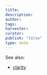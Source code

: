```yaml
---
title: 
description: 
author: 
tags: 
harvester: 
curator: 
publish: "false"
type: note
---
```



See also:
- [clarity](/notes/archive/clarity/clarity.md)